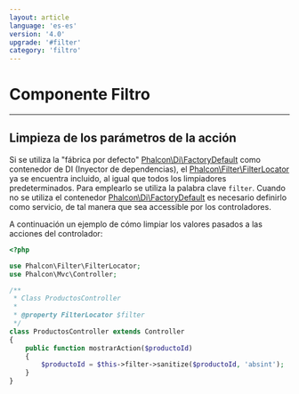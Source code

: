 ```yaml
---
layout: article
language: 'es-es'
version: '4.0'
upgrade: '#filter'
category: 'filtro'
---
```

# Componente Filtro

* * *

## Limpieza de los parámetros de la acción

Si se utiliza la "fábrica por defecto" [Phalcon\Di\FactoryDefault](api/Phalcon_Di_FactoryDefault) como contenedor de DI (Inyector de dependencias), el [Phalcon\Filter\FilterLocator](api/Phalcon_Filter_FilterLocator) ya se encuentra incluido, al igual que todos los limpiadores predeterminados. Para emplearlo se utiliza la palabra clave `filter`. Cuando no se utiliza el contenedor [Phalcon\Di\FactoryDefault](api/Phalcon_Di_FactoryDefault) es necesario definirlo como servicio, de tal manera que sea accessible por los controladores.

A continuación un ejemplo de cómo limpiar los valores pasados a las acciones del controlador:

```php
<?php

use Phalcon\Filter\FilterLocator;
use Phalcon\Mvc\Controller;

/**
 * Class ProductosController
 * 
 * @property FilterLocator $filter
 */
class ProductosController extends Controller
{
    public function mostrarAction($productoId)
    {
        $productoId = $this->filter->sanitize($productoId, 'absint');
    }
}
```